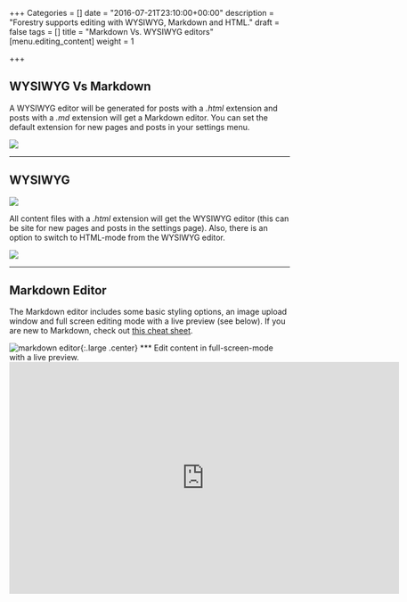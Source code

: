 +++
Categories = []
date = "2016-07-21T23:10:00+00:00"
description = "Forestry supports editing with WYSIWYG, Markdown and HTML."
draft = false
tags = []
title = "Markdown Vs. WYSIWYG editors"
[menu.editing_content]
weight = 1

+++
## WYSIWYG Vs Markdown

A WYSIWYG editor will be generated for posts with a _.html_ extension and posts with a _.md_ extension will get a Markdown editor. You can set the default extension for new pages and posts in your settings menu.

![](/docs/forestryio/images/Forestry-wysiwyg-markdown-editor-1.png)

* * *

## WYSIWYG

![](/docs/forestryio/images/Screen%20Shot%202017-01-03%20at%208.03.20%20PM.png)

All content files with a _.html_ extension will get the WYSIWYG editor (this can be site for new pages and posts in the settings page). Also, there is an option to switch to HTML-mode from the WYSIWYG editor.

![](/docs/forestryio/images/forestry-io-wysiwyg-editor.png)

* * *

## Markdown Editor

The Markdown editor includes some basic styling options, an image upload window and full screen editing mode with a live preview (see below). If you are new to Markdown, check out [this cheat sheet](https://github.com/adam-p/markdown-here/wiki/Markdown-Cheatsheet).

![markdown editor](/docs/forestryio/images/Markdown-editor-1.png){:.large .center} *** Edit content in full-screen-mode with a live preview. <iframe src="https://player.vimeo.com/video/179540827?title=0&amp;byline=0&amp;portrait=0" width="700" height="416" frameborder="0" webkitallowfullscreen="" mozallowfullscreen="" allowfullscreen=""></iframe>